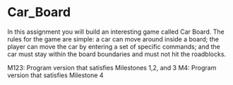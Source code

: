 # Car_Board
In this assignment you will build an interesting game called Car Board. The rules for the game are simple: a car can move around inside a board; the player can move the car by entering a set of specific commands; and the car must stay within the board boundaries and must not hit the roadblocks.

M123: Program version that satisfies Milestones 1,2, and 3
M4: Program version that satisfies Milestone 4
